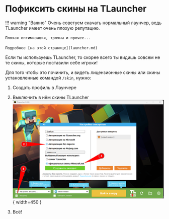 # Пофиксить скины на TLauncher

!!! warning "Важно"
    Очень советуем скачать нормальный лаунчер, ведь TLauncher имеет очень плохую репутацию.

    Плохая оптимизация, трояны и прочее...

    Подробнее [на этой странице](launcher.md)

Если ты используешь TLauncher, то скорее всего ты видишь совсем не те скины, которые поставили себе игроки!

Для того чтобы это починить, и видеть лицензионные скины или скины установленные командой `/skin`, нужно:

1. Создать профиль в Лаунчере

2. Выключить в нём скины TLauncher ![tlauskins](../assets/guides/tlauncher_skins.png){ width=450 }

3. Всё!